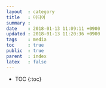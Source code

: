 ```yaml
---
layout  : category
title   : 미디어
summary :
date    : 2018-01-13 11:09:11 +0900
updated : 2018-01-13 11:20:36 +0900
tags    : media
toc     : true
public  : true
parent  : index
latex   : false
---
```

* TOC
{:toc}

